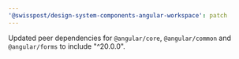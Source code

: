```yaml
---
'@swisspost/design-system-components-angular-workspace': patch
---
```


Updated peer dependencies for `@angular/core`, `@angular/common` and `@angular/forms` to include "^20.0.0".

